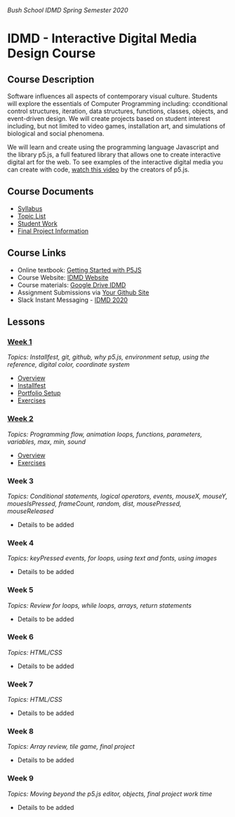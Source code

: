 _Bush School IDMD Spring Semester 2020_

# IDMD - Interactive Digital Media Design Course

## Course Description
Software influences all aspects of contemporary visual culture. Students will explore the essentials of Computer Programming including: cconditional control structures, iteration, data structures, functions, classes, objects, and event-driven design. We will create projects based on student interest including, but not limited to video games, installation art, and simulations of biological and social phenomena.

We will learn and create using the programming language Javascript and the library p5.js, a full featured library that allows one to create interactive digital art for the web. To see examples of the interactive digital media you can create with code, [watch this video](https://www.youtube.com/watch?v=HerCR8bw_GE) by the creators of p5.js.

## Course Documents

* [Syllabus](syllabus.md)
* [Topic List](topic-list.md)
* [Student Work](student-work.md)
* [Final Project Information](final-project.md)

## Course Links
* Online textbook: [Getting Started with P5JS](https://drive.google.com/drive/u/2/folders/15GK0VESxqTvYGst9EtvILshb0MGlO4c5)
* Course Website: [IDMD Website](https://chandrunarayan.github.io/idmd/)
* Course materials: [Google Drive IDMD](https://drive.google.com/drive/folders/1iRMwhQ_s2qayCJFFZz6Z3hnwFvgMTEI4?usp=sharing)
* Assignment Submissions via [Your Github Site](https://github.com/)
* Slack Instant Messaging - [IDMD 2020](https://idmd2020.slack.com/)

## Lessons
### [Week 1](lessons/week1)
_Topics: Installfest, git, github, why p5.js, environment setup, using the reference, digital color, coordinate system_

* [Overview](lessons/week1)
* [Installfest](lessons/week1/installfest.md)
* [Portfolio Setup](lessons/week1/portfolio.md)
* [Exercises](lessons/week1/readme.md)

### [Week 2](lessons/week2)
_Topics: Programming flow, animation loops, functions, parameters, variables, max, min, sound_

* [Overview](lessons/week2)
* [Exercises](lessons/week2/readme.md)

### Week 3
_Topics: Conditional statements, logical operators, events, mouseX, mouseY, mouesIsPressed, frameCount, random, dist, mousePressed, mouseReleased_

* Details to be added

### Week 4
_Topics: keyPressed events, for loops, using text and fonts, using images_

* Details to be added

### Week 5
_Topics: Review for loops, while loops, arrays, return statements_

* Details to be added

### Week 6
_Topics: HTML/CSS_

* Details to be added

### Week 7
_Topics: HTML/CSS_

* Details to be added

### Week 8
_Topics: Array review, tile game, final project_

* Details to be added

### Week 9
_Topics: Moving beyond the p5.js editor, objects, final project work time_

* Details to be added

